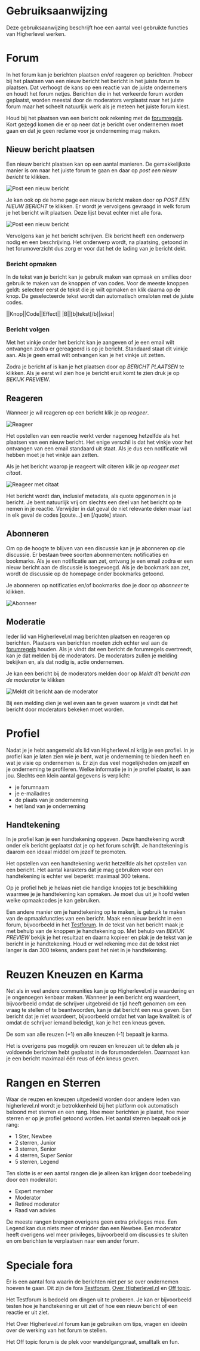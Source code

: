 # Gebruiksaanwijzing
Deze gebruiksaanwijzing beschrijft hoe een aantal veel gebruikte functies van Higherlevel werken.

# Forum
In het forum kan je berichten plaatsen en/of reageren op berichten. Probeer bij het plaatsen van een nieuw bericht het bericht in het juiste forum te plaatsen. Dat verhoogt de kans op een reactie van de juiste ondernemers en houdt het forum netjes. Berichten die in het verkeerde forum worden geplaatst, worden meestal door de moderators verplaatst naar het juiste forum maar het scheelt natuurlijk werk als je meteen het juiste forum kiest.

Houd bij het plaatsen van een bericht ook rekening met de [forumregels](https://www.higherlevel.nl/higherlevel/forumregels). Kort gezegd komen die er op neer dat je bericht over ondernemen moet gaan en dat je geen reclame voor je onderneming mag maken. 

## Nieuw bericht plaatsen
Een nieuw bericht plaatsen kan op een aantal manieren. De gemakkelijkste manier is om naar het juiste forum te gaan en daar op _post een nieuw bericht_ te klikken. 

![Post een nieuw bericht](images/newPost.png?raw=true)

Je kan ook op de home page een nieuw bericht maken door op _POST EEN NIEUW BERICHT_ te klikken. Er wordt je vervolgens gevraagd in welk forum je het bericht wilt plaatsen. Deze lijst bevat echter niet alle fora.

![Post een nieuw bericht](images/newPostHome.png?raw=true)

Vervolgens kan je het bericht schrijven. Elk bericht heeft een onderwerp nodig en een beschrijving. Het onderwerp wordt, na plaatsing, getoond in het forumoverzicht dus zorg er voor dat het de lading van je bericht dekt. 

### Bericht opmaken
In de tekst van je bericht kan je gebruik maken van opmaak en smilies door gebruik te maken van de knoppen of van codes. Voor de meeste knoppen geldt: selecteer eerst de tekst die je wilt opmaken en klik daarna op de knop. De geselecteerde tekst wordt dan automatisch omsloten met de juiste codes. 

||Knop||Code||Effect||
|B||[b]tekst[/b]|*tekst*|

### Bericht volgen
Met het vinkje onder het bericht kan je aangeven of je een email wilt ontvangen zodra er gereageerd is op je bericht. Standaard staat dit vinkje aan. Als je geen email wilt ontvangen kan je het vinkje uit zetten.

Zodra je bericht af is kan je het plaatsen door op _BERICHT PLAATSEN_ te klikken. Als je eerst wil zien hoe je bericht eruit komt te zien druk je op _BEKIJK PREVIEW_. 

## Reageren
Wanneer je wil reageren op een bericht klik je op _reageer_.

![Reageer](images/newResponse.png?raw=true)

Het opstellen van een reactie werkt verder nagenoeg hetzelfde als het plaatsen van een nieuw bericht. Het enige verschil is dat het vinkje voor het ontvangen van een email standaard uit staat. Als je dus een notificatie wil hebben moet je het vinkje aan zetten.

Als je het bericht waarop je reageert wilt citeren klik je op _reageer met citaat_.

![Reageer met citaat](images/newResponseWithQuote.png?raw=true)

Het bericht wordt dan, inclusief metadata, als quote opgenomen in je bericht. Je bent natuurlijk vrij om slechts een deel van het bericht op te nemen in je reactie. Verwijder in dat geval de niet relevante delen maar laat in elk geval de codes [qoute...] en [/quote] staan. 

## Abonneren
Om op de hoogte te blijven van een discussie kan je je abonneren op die discussie. Er bestaan twee soorten abonnementen: notificaties en bookmarks. Als je een notificatie aan zet, ontvang je een email zodra er een nieuw bericht aan de discussie is toegevoegd. Als je de bookmark aan zet, wordt de discussie op de homepage onder bookmarks getoond.

Je abonneren op notificaties en/of bookmarks doe je door op _abonneer_ te klikken.

![Abonneer](images/subscribe.png?raw=true)

## Moderatie
Ieder lid van Higherlevel.nl mag berichten plaatsen en reageren op berichten. Plaatsers van berichten moeten zich echter wel aan de [forumregels](https://www.higherlevel.nl/higherlevel/forumregels) houden. Als je vindt dat een bericht de forumregels overtreedt, kan je dat melden bij de moderators. De moderators zullen je melding bekijken en, als dat nodig is, actie ondernemen.

Je kan een bericht bij de moderators melden door op _Meldt dit bericht aan de moderator_ te klikken

![Meldt dit bericht aan de moderator](images/notifyModerator.png?raw=true)


Bij een melding dien je wel even aan te geven waarom je vindt dat het bericht door moderators bekeken moet worden.

# Profiel
Nadat je je hebt aangemeld als lid van Higherlevel.nl krijg je een profiel. In je profiel kan je laten zien wie je bent, wat je onderneming te bieden heeft en wat je visie op ondernemen is. Er zijn dus veel mogelijkheden om jezelf en je onderneming te profileren. Welke informatie je in je profiel plaatst, is aan jou. Slechts een klein aantal gegevens is verplicht:

* je forumnaam
* je e-mailadres
* de plaats van je onderneming
* het land van je onderneming

## Handtekening
In je profiel kan je een handtekening opgeven. Deze handtekening wordt onder elk bericht geplaatst dat je op het forum schrijft. Je handtekening is daarom een ideaal middel om jezelf te promoten. 

Het opstellen van een handtekening werkt hetzelfde als het opstellen van een bericht. Het aantal karakters dat je mag gebruiken voor een handtekening is echter wel beperkt: maximaal 300 tekens.

Op je profiel heb je helaas niet die handige knopjes tot je beschikking waarmee je je handtekening kan opmaken. Je moet dus uit je hoofd weten welke opmaakcodes je kan gebruiken. 

Een andere manier om je handtekening op te maken, is gebruik te maken van de opmaakfuncties van een bericht. Maak een nieuw bericht in een forum, bijvoorbeeld in het [Testforum](https://www.higherlevel.nl/forum/vaste-rubrieken/testforum). In de tekst van het bericht maak je met behulp van de knoppen je handtekening op. Met behulp van _BEKIJK PREVIEW_ bekijk je het resultaat en daarna kopieer en plak je de tekst van je bericht in je handtekening. Houd er wel rekening mee dat de tekst niet langer is dan 300 tekens, anders past het niet in je handtekening.

# Reuzen Kneuzen en Karma
Net als in veel andere communities kan je op Higherlevel.nl je waardering en je ongenoegen kenbaar maken. Wanneer je een bericht erg waardeert, bijvoorbeeld omdat de schrijver uitgebreid de tijd heeft genomen om een vraag te stellen of te beantwoorden, kan je dat bericht een reus geven. Een bericht dat je niet waardeert, bijvoorbeeld omdat het van lage kwaliteit is of omdat de schrijver iemand beledigt, kan je het een kneus geven.

De som van alle reuzen (+1) en alle kneuzen (-1) bepaalt je karma. 

Het is overigens pas mogelijk om reuzen en kneuzen uit te delen als je voldoende berichten hebt geplaatst in de forumonderdelen. Daarnaast kan je een bericht maximaal één reus of één kneus geven.

# Rangen en Sterren
Waar de reuzen en kneuzen uitgedeeld worden door andere leden van higherlevel.nl wordt je betrokkenheid bij het platform ook automatisch beloond met sterren en een rang. Hoe meer berichten je plaatst, hoe meer sterren er op je profiel getoond worden. Het aantal sterren bepaalt ook je rang:

* 1 Ster, Newbee
* 2 sterren, Junior
* 3 sterren, Senior
* 4 sterren, Super Senior
* 5 sterren, Legend

Ten slotte is er een aantal rangen die je alleen kan krijgen door toebedeling door een moderator:

* Expert member
* Moderator
* Retired moderator
* Raad van advies

De meeste rangen brengen overigens geen extra privileges mee. Een Legend kan dus niets meer of minder dan een Newbee. Een moderator heeft overigens wel meer privileges, bijvoorbeeld om discussies te sluiten en om berichten te verplaatsen naar een ander forum.

# Speciale fora
Er is een aantal fora waarin de berichten niet per se over ondernemen hoeven te gaan. Dit zijn de fora [Testforum](https://www.higherlevel.nl/forum/vaste-rubrieken/testforum), [Over Higherlevel.nl](https://www.higherlevel.nl/forum/stamtafel/over-higherlevelnl) en [Off topic](https://www.higherlevel.nl/forum/stamtafel/off-topic). 

Het Testforum is bedoeld om dingen uit te proberen. Je kan er bijvoorbeeld testen hoe je handtekening er uit ziet of hoe een nieuw bericht of een reactie er uit ziet. 

Het Over Higherlevel.nl forum kan je gebruiken om tips, vragen en ideeën over de werking van het forum te stellen.

Het Off topic forum is de plek voor wandelgangpraat, smalltalk en fun.
